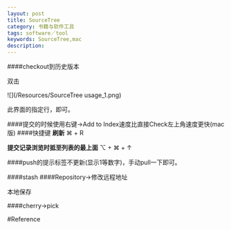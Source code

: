 ```yaml
---
layout: post
title: SourceTree
category: 书籍与软件工具
tags: software／tool
keywords: SourceTree,mac
description: 
---
```

####checkout到历史版本
  
  双击
  
  ![](/Resources/SourceTree usage_1.png)
  
  此界面的指定行，即可。
  
####提交的时候使用右键->Add to Index速度比直接Check左上角速度更快(mac版)
####快捷键
**刷新** ⌘ + R

**提交记录浏览时抵至列表的最上面** ⌥ + ⌘ + ↑ 

####push的提示标签不更新(显示1等数字)，手动pull一下即可。

####stash
####Repository->修改远程地址

本地保存

####cherry->pick

#Reference




